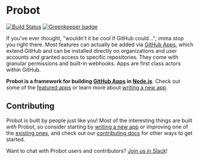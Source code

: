 # Probot

[![Build Status](https://travis-ci.org/probot/probot.svg?branch=master)](https://travis-ci.org/probot/probot) [![Greenkeeper badge](https://badges.greenkeeper.io/probot/probot.svg)](https://greenkeeper.io/)

If you've ever thought, "wouldn't it be cool if GitHub could…"; imma stop you right there. Most features can actually be added via [GitHub Apps](https://developer.github.com/apps/), which extend GitHub and can be installed directly on organizations and user accounts and granted access to specific repositories. They come with granular permissions and built-in webhooks. Apps are first class actors within GitHub.

**Probot is a framework for building [GitHub Apps](http://developer.github.com/apps) in [Node.js](https://nodejs.org/)**. Check out some of the [featured apps](https://probot.github.io/apps) or learn more about [writing a new app](https://probot.github.io/docs/).

## Contributing

Probot is built by people just like you! Most of the interesting things are built _with_ Probot, so consider starting by [writing a new app](https://probot.github.io/docs/) or improving one of the [existing ones](https://github.com/search?q=topic%3Aprobot-app&type=Repositories), and check out our [contributing docs](CONTRIBUTING.md) for other ways to get started.

Want to chat with Probot users and contributors? [Join us in Slack](https://probot-slackin.herokuapp.com/)!
